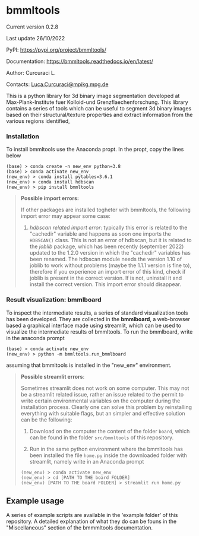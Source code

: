 # bmmltools

Current version 0.2.8

Last update 26/10/2022

PyPI: https://pypi.org/project/bmmltools/

Documentation: https://bmmltools.readthedocs.io/en/latest/

Author: Curcuraci L.

Contacts: Luca.Curcuraci@mpikg.mpg.de


This is a python library for 3d binary image segmentation developed at Max-Plank-Institute fuer Kolloid-und 
Grenzflaechenforschung. This library contains a series of tools which can be useful to segment 3d binary images
based on their structural/texture properties and extract information from the various regions identified,

### Installation

To install bmmltools use the Anaconda propt. In the propt, copy the lines below

```
(base) > conda create -n new_env python=3.8
(base) > conda activate new_env
(new_env) > conda install pytables=3.6.1
(new_env) > conda install hdbscan
(new_env) > pip install bmmltools
```

> **Possible import errors:**
> 
> If other packages are installed togheter with bmmltools, the following import error may appear some case:
> 
> 1. *hdbscan related import error*: typically this error is related to the "cachedir" variable and happens as soon one
>    imports the ```HDBSCAN()``` class. This is not an error of hdbscan, but it is related to the *joblib* package, which
>    has been recently (september 2022) updated to the 1.2.0 version in which the "cachedir" variables has been renamed.
>    The hdbscan module needs the version 1.10 of joblib to work without problems (maybe the 1.1.1 version is fine to),
>    therefore if you experience an import error of this kind, check if joblib is present in the correct version. If is 
>    not, uninstall it and install the correct version. This import error should disappear.

### Result visualization: bmmlboard

To inspect the intermediate results, a series of standard visualization tools has been developed. They are collected
in the **bmmlboard**, a web-browser based a graphical interface made using streamlit, which can be used to visualize 
the intermediate  results of bmmltools. To run the bmmlboard, write in the anaconda prompt

```
(base) > conda activate new_env
(new_env) > python -m bmmltools.run_bmmlboard
```

assuming that bmmltools is installed in the "new_env" environment.

> **Possible streamlit errors**:
> 
> Sometimes streamlit does not work on some computer. This may not be a streamlit related issue, rather an issue related
> to the permit to write certain environmental variables on the computer during the installation process. Clearly one
> can solve this problem by reinstalling everything with suitable flags, but an simpler and effective solution can be 
> the following:
> 
> 1. Download on the computer the content of the folder ``board``, which can be found in the folder ``src/bmmltools`` of
>    this repository.
> 
> 2. Run in the same python environment where the bmmltools has been installed the file ``home.py`` inside the 
>    downloaded folder with streamlit, namely write in an Anaconda prompt 
> 
>   ```
>   (new_env) > conda activate new_env
>   (new_env) > cd [PATH TO THE board FOLDER]
>   (new_env) [PATH TO THE board FOLDER] > streamlit run home.py
>   ```

## Example usage

A series of example scripts are available in the 'example folder' of this repository. A detailed explanation of what
they do can be founs in the "Miscellaneous" section of the bmmmltools documentation.